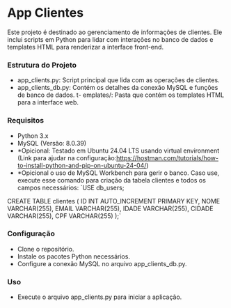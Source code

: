 # **App Clientes**
Este projeto é destinado ao gerenciamento de informações de clientes. Ele inclui scripts em Python para lidar com interações no banco de dados e templates HTML para renderizar a interface front-end.

### Estrutura do Projeto
- app_clients.py: Script principal que lida com as operações de clientes.
- app_clients_db.py: Contém os detalhes da conexão MySQL e funções de banco de dados.
t- emplates/: Pasta que contém os templates HTML para a interface web.

### Requisitos
- Python 3.x
- MySQL (Versão: 8.0.39)
- *Opicional: Testado em Ubuntu 24.04 LTS usando virtual environment (Link para ajudar na configuração:https://hostman.com/tutorials/how-to-install-python-and-pip-on-ubuntu-24-04/)
- *Opicional o uso de MySQL Workbench para gerir o banco. Caso use, execute esse comando para criação da tabela clientes e todos os campos necessários:
`USE db_users;

CREATE TABLE clientes ( 
    ID INT AUTO_INCREMENT PRIMARY KEY,
    NOME VARCHAR(255),
    EMAIL VARCHAR(255),
    IDADE VARCHAR(255),
    CIDADE VARCHAR(255),
    CPF VARCHAR(255)
);`


### Configuração
- Clone o repositório.
- Instale os pacotes Python necessários.
- Configure a conexão MySQL no arquivo app_clients_db.py.

### Uso
- Execute o arquivo app_clients.py para iniciar a aplicação.
